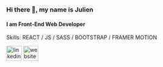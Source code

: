 ### Hi there 👋, my name is Julien
#### I am Front-End Web Developer

Skills: REACT / JS / SASS / BOOTSTRAP / FRAMER MOTION



[<img src='https://cdn.jsdelivr.net/npm/simple-icons@3.0.1/icons/linkedin.svg' alt='linkedin' height='40'>](https://www.linkedin.com/in/https://www.linkedin.com/in/ospitaljulien//)  [<img src='https://cdn.jsdelivr.net/npm/simple-icons@3.0.1/icons/icloud.svg' alt='website' height='40'>](https://ospitaljulien.netlify.app)  
